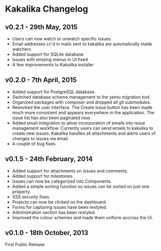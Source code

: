 Kakalika Changelog
===================

v0.2.1 - 29th May, 2015
-----------------------
- Users can now watch or unwatch specific issues
- Email addresses cc'd in mails sent to kakalika are automatically made watchers
- Added support for SQLite database
- Issues with missing menus in UI fixed
- A few improvements to Kakalika installer

v0.2.0 - 7th April, 2015
------------------------
- Added support for PostgreSQL database.
- Switched database schema management to the yentu migration tool.
- Organized packages with composer and dropped all git submodules.
- Reworked the user interface. The Create Issue button has been made much more
  consistent and appears everywhere in the application. The issue list has
  also been paginated now.
- Added email integration to allow incorporation of emails into issue management
  workflow. Currently users can send emails to kakalika to create new issues.
  Kakalika handles all attachments and alerts users of changes to issues via
  email.
- A couple of bug fixes.

v0.1.5 - 24th February, 2014
---------------------------
- Added support for attachments on issues and comments.
- Added support for milestones.
- Issues can now be categorized into Components.
- Added a simple sorting function so issues can be sorted on just one property.
- XSS security fixes.
- Projects can now be clicked on the dashboard.
- Forms for capturing issues have been restyled.
- Administration section has been restyled.
- Improved the colour schemes and made them uniform accross the UI. 


v0.1.0 - 18th October, 2013 
---------------------------
First Public Release
